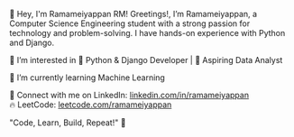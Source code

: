 👋 Hey, I'm Ramameiyappan RM!
Greetings!, I’m Ramameiyappan, a Computer Science Engineering student 
with a strong passion for technology and problem-solving. 
I have hands-on experience with Python and Django.

👀 I’m interested in 🚀 Python & Django Developer | 🤖 Aspiring Data Analyst

🌱 I’m currently learning Machine Learning

📌 Connect with me on LinkedIn: [linkedin.com/in/ramameiyappan](https://www.linkedin.com/in/ramameiyappan-rm-70145b359/)  
🔥 LeetCode: [leetcode.com/ramameiyappan](https://leetcode.com/u/Ramameiyappan/)  

"Code, Learn, Build, Repeat!" 🔁

<!---
Ramameiyappan/Ramameiyappan is a ✨ special ✨ repository because its `README.md` (this file) appears on your GitHub profile.
You can click the Preview link to take a look at your changes.
--->
